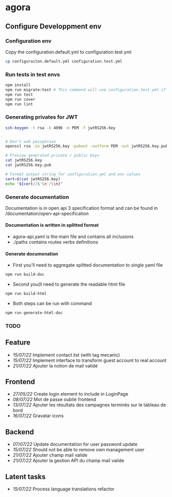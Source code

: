 # agora

## Configure Developpment env

### Configuration env

Copy the configuration.default.yml to configuration.test.yml

```bash
cp configuraiton.default.yml configuration.test.yml
```

### Run tests in test envs

```bash
npm install
npm run migrate:test # This command will use configuration.test.yml if file exists
npm run test
npm run cover
npm run lint
```

### Generating privates for JWT

```bash
ssh-keygen -t rsa -b 4096 -m PEM -f jwtRS256.key


# Don't add passphrase
openssl rsa -in jwtRS256.key -pubout -outform PEM -out jwtRS256.key.pub

# Preview generated private / public keys
cat jwtRS256.key
cat jwtRS256.key.pub

# Format output string for configuration.yml and env values
cert=$(cat jwtRS256.key)
echo "${cert//$'\n'/\\n}"
```

### Generate documentation

Documentation is in open api 3 specification format and can be found in /documentation/open-api-specification

#### Documentation is written in splitted format

* agora-api.yaml is the main file and contains all inclusions
* ./paths contains routes verbs definitions


#### Generate documenation

* First you'll need to aggregate splitted documentation to single yaml file

```bash
npm run build-doc
```

* Second you(ll need to generate the readable html file

```bash
npm run build-html
```

* Both steps can be run with command

```bash
npm run generate-html-doc
```

### TODO

## Feature

* *15/07/22* Implement contact list (with tag mecanic)
* *15/07/22* Implement interface to transform guest account to real account
* *21/07/22* Ajouter la notion de mail validé

## Frontend

* *27/05/22* Create login element to include in LoginPage
* *08/07/22* Mot de passe oublié frontend
* *13/07/22* Ajouter les résultats des campagnes terminés sur le tableau de bord
* *16/07/22* Gravatar icons

## Backend

* *07/07/22* Update documentation for user password update
* *15/07/22* Should not be able to remove own management user
* *21/07/22* Ajouter champ mail valide
* *21/07/22* Ajouter la gestion API du champ mail valide

## Latent tasks

* *15/07/22* Process language translations refactor
